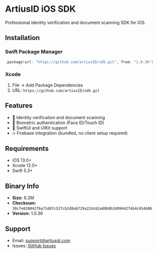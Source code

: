 # ArtiusID iOS SDK

Professional identity verification and document scanning SDK for iOS.

## Installation

### Swift Package Manager
```swift
.package(url: "https://github.com/artiusID/sdk.git", from: "1.0.36")
```

### Xcode
1. File → Add Package Dependencies
2. URL: `https://github.com/artiusID/sdk.git`

## Features

- 📱 Identity verification and document scanning
- 🔐 Biometric authentication (Face ID/Touch ID)
- 🎨 SwiftUI and UIKit support
- 🔥 Firebase integration (bundled, no client setup required)

## Requirements

- iOS 13.0+
- Xcode 12.0+
- Swift 5.3+

## Binary Info

- **Size:** 6.2M
- **Checksum:** `30cfe820042fba71d07c527cb2d8ab729a22dc62a09b8b3d99442f4b4c654b06`
- **Version:** 1.0.36

## Support

- Email: support@artiusid.com
- Issues: [GitHub Issues](https://github.com/artiusID/sdk/issues)

